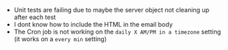 - Unit tests are failing due to maybe the server object not cleaning up after each test
- I dont know how to include the HTML in the email body
- The Cron job is not working on the `daily X AM/PM in a timezone` setting (it works on a `every min` setting)